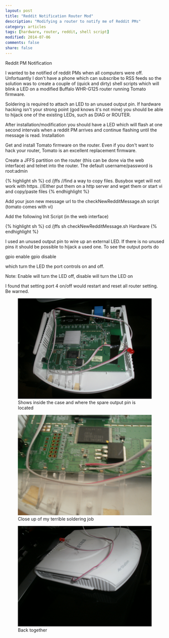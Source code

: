 ```yaml
---
layout: post
title: "Reddit Notification Router Mod"
description: "Modifying a router to notify me of Reddit PMs"
category: articles
tags: [hardware, router, reddit, shell script]
modified: 2014-07-06
comments: false
share: false
---
```


Reddit PM Notification

I wanted to be notified of reddit PMs when all computers were off. Unfortuantly I don't have a phone which can subscribe to RSS feeds so the solution was to create a couple of (quick and dirty) shell scripts which will blink a LED on a modified Buffalo WHR-G125 router running Tomato firmware.

Soldering is required to attach an LED to an unused output pin. If hardware hacking isn't your strong point (god knows it's not mine) you should be able to hijack one of the existing LEDs, such as DIAG or ROUTER.

After installation/modification you should have a LED which will flash at one second intervals when a reddit PM arrives and continue flashing until the message is read.
Installation

Get and install Tomato firmware on the router. Even if you don't want to hack your router, Tomato is an excellent replacement firmware.

Create a JFFS partition on the router (this can be done via the web interface) and telnet into the router. The default username/password is root:admin

{% highlight sh %}
cd /jffs 
//find a way to copy files. Busybox wget will not work with https. 
//Either put them on a http server and wget them or start vi and copy/paste files
{% endhighlight %}

Add your json new message url to the checkNewRedditMessage.sh script (tomato comes with vi)

Add the following Init Script (in the web interface)

{% highlight sh %}
cd /jffs sh checkNewRedditMessage.sh
Hardware
{% endhighlight %}

I used an unused output pin to wire up an external LED. If there is no unused pins it should be possible to hijack a used one. To see the output ports do

gpio enable <port number> gpio disable <port number>

which turn the LED the port controls on and off.

Note: Enable will turn the LED off, disable will turn the LED on

I found that setting port 4 on/off would restart and reset all router setting. Be warned.

<figure>
	<a href="images/posts/2014-07-07-reddit-notification-router-mod/1.JPG"><img src="images/posts/2014-07-07-reddit-notification-router-mod/1.JPG"></a>
	<figcaption>Shows inside the case and where the spare output pin is located</figcaption>
</figure>

<figure>
	<a href="images/posts/2014-07-07-reddit-notification-router-mod/2.JPG"><img src="images/posts/2014-07-07-reddit-notification-router-mod/2.JPG"></a>
	<figcaption>Close up of my terrible soldering job</figcaption>
</figure>

<figure>
	<a href="images/posts/2014-07-07-reddit-notification-router-mod/3.JPG"><img src="images/posts/2014-07-07-reddit-notification-router-mod/3.JPG"></a>
	<figcaption>Back together</figcaption>
</figure>



